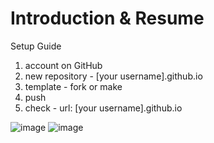 # Introduction & Resume

Setup Guide
1. account on GitHub
2. new repository - [your username].github.io
3. template - fork or make
4. push
5. check - url: [your username].github.io


![image](https://github.com/helloghostt/helloghostt.github.io/assets/155081933/f1c8784c-288f-4bd1-a66c-921add80ea0a)
![image](https://github.com/helloghostt/helloghostt.github.io/assets/155081933/36178583-a701-4570-b82b-99d9c8e90e1b)
